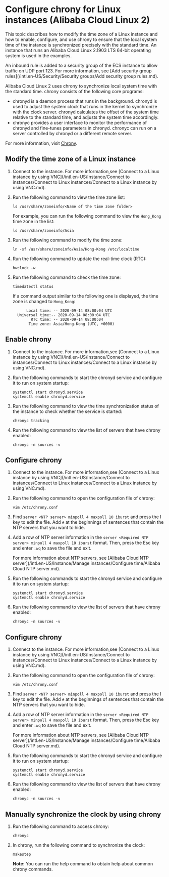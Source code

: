# Configure chrony for Linux instances \(Alibaba Cloud Linux 2\)

This topic describes how to modify the time zone of a Linux instance and how to enable, configure, and use chrony to ensure that the local system time of the instance is synchronized precisely with the standard time. An instance that runs an Alibaba Cloud Linux 2.1903 LTS 64-bit operating system is used in the examples.

An inbound rule is added to a security group of the ECS instance to allow traffic on UDP port 123. For more information, see [Add security group rules](/intl.en-US/Security/Security groups/Add security group rules.md).

Alibaba Cloud Linux 2 uses chrony to synchronize local system time with the standard time. chrony consists of the following core programs:

-   chronyd is a daemon process that runs in the background. chronyd is used to adjust the system clock that runs in the kernel to synchronize with the clock server. chronyd calculates the offset of the system time relative to the standard time, and adjusts the system time accordingly.
-   chronyc provides a user interface to monitor the performance of chronyd and fine-tunes parameters in chronyd. chronyc can run on a server controlled by chronyd or a different remote server.

For more information, visit [Chrony](https://chrony.tuxfamily.org/index.html).

## Modify the time zone of a Linux instance

1.  Connect to the instance. For more information,see [Connect to a Linux instance by using VNC](/intl.en-US/Instance/Connect to instances/Connect to Linux instances/Connect to a Linux instance by using VNC.md).

2.  Run the following command to view the time zone list:

    ```
    ls /usr/share/zoneinfo/<Name of the time zone folder>
    ```

    For example, you can run the following command to view the `Hong_Kong` time zone in the list:

    ```
    ls /usr/share/zoneinfo/Asia
    ```

3.  Run the following command to modify the time zone:

    ```
    ln -sf /usr/share/zoneinfo/Asia/Hong-Kong /etc/localtime
    ```

4.  Run the following command to update the real-time clock \(RTC\):

    ```
    hwclock -w
    ```

5.  Run the following command to check the time zone:

    ```
    timedatectl status
    ```

    If a command output similar to the following one is displayed, the time zone is changed to `Hong_Kong`:

    ```
          Local time: -- 2020-09-14 08:00:04 UTC
      Universal time:-- 2020-09-14 08:00:04 UTC
            RTC time: -- 2020-09-14 08:00:04
           Time zone: Asia/Hong-Kong (UTC, +0000)
    ```


## Enable chrony

1.  Connect to the instance. For more information,see [Connect to a Linux instance by using VNC](/intl.en-US/Instance/Connect to instances/Connect to Linux instances/Connect to a Linux instance by using VNC.md).

2.  Run the following commands to start the chronyd service and configure it to run on system startup:

    ```
    systemctl start chronyd.service
    systemctl enable chronyd.service
    ```

3.  Run the following command to view the time synchronization status of the instance to check whether the service is started:

    ```
    chronyc tracking
    ```

4.  Run the following command to view the list of servers that have chrony enabled:

    ```
    chronyc -n sources -v
    ```


## Configure chrony

1.  Connect to the instance. For more information,see [Connect to a Linux instance by using VNC](/intl.en-US/Instance/Connect to instances/Connect to Linux instances/Connect to a Linux instance by using VNC.md).

2.  Run the following command to open the configuration file of chrony:

    ```
    vim /etc/chrony.conf
    ```

3.  Find `server <NTP server> minpoll 4 maxpoll 10 iburst` and press the I key to edit the file. Add `#` at the beginnings of sentences that contain the NTP servers that you want to hide.

4.  Add a row of NTP server information in the `server <Required NTP server> minpoll 4 maxpoll 10 iburst` format. Then, press the Esc key and enter `:wq` to save the file and exit.

    For more information about NTP servers, see [Alibaba Cloud NTP server](/intl.en-US/Instance/Manage instances/Configure time/Alibaba Cloud NTP server.md).

5.  Run the following commands to start the chronyd service and configure it to run on system startup:

    ```
    systemctl start chronyd.service
    systemctl enable chronyd.service
    ```

6.  Run the following command to view the list of servers that have chrony enabled:

    ```
    chronyc -n sources -v
    ```


## Configure chrony

1.  Connect to the instance. For more information,see [Connect to a Linux instance by using VNC](/intl.en-US/Instance/Connect to instances/Connect to Linux instances/Connect to a Linux instance by using VNC.md).

2.  Run the following command to open the configuration file of chrony:

    ```
    vim /etc/chrony.conf
    ```

3.  Find `server <NTP server> minpoll 4 maxpoll 10 iburst` and press the I key to edit the file. Add `#` at the beginnings of sentences that contain the NTP servers that you want to hide.

4.  Add a row of NTP server information in the `server <Required NTP server> minpoll 4 maxpoll 10 iburst` format. Then, press the Esc key and enter `:wq` to save the file and exit.

    For more information about NTP servers, see [Alibaba Cloud NTP server](/intl.en-US/Instance/Manage instances/Configure time/Alibaba Cloud NTP server.md).

5.  Run the following commands to start the chronyd service and configure it to run on system startup:

    ```
    systemctl start chronyd.service
    systemctl enable chronyd.service
    ```

6.  Run the following command to view the list of servers that have chrony enabled:

    ```
    chronyc -n sources -v
    ```


## Manually synchronize the clock by using chrony

1.  Run the following command to access chrony:

    ```
    chronyc
    ```

2.  In chrony, run the following command to synchronize the clock:

    ```
    makestep
    ```

    **Note:** You can run the help command to obtain help about common chrony commands.


